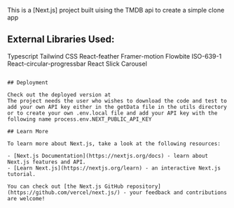 
This is a [Next.js] project built uising the TMDB api to create a simple clone app

## External Libraries Used:

Typescript
Tailwind CSS
React-feather
Framer-motion
Flowbite
ISO-639-1
React-circular-progressbar
React Slick Carousel

```

## Deployment

Check out the deployed version at 
The project needs the user who wishes to download the code and test to add your own API key either in the getData file in the utils directory or to create your own .env.local file and add your API key with the following name process.env.NEXT_PUBLIC_API_KEY 

## Learn More

To learn more about Next.js, take a look at the following resources:

- [Next.js Documentation](https://nextjs.org/docs) - learn about Next.js features and API.
- [Learn Next.js](https://nextjs.org/learn) - an interactive Next.js tutorial.

You can check out [the Next.js GitHub repository](https://github.com/vercel/next.js/) - your feedback and contributions are welcome!




